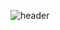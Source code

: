 ![header](https://capsule-render.vercel.app/api?type=waving&color=auto&height=300&section=header&text=Yumin's%20Github%20Profile&fontSize=40)
